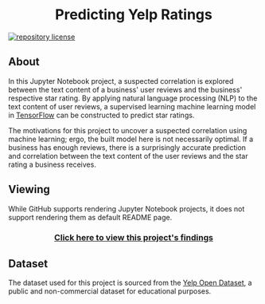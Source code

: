 <h1 align="center">
    Predicting Yelp Ratings
</h1>

[![repository license](https://img.shields.io/github/license/concision/predicting-yelp-ratings?style=for-the-badge)](https://github.com/concision/predicting-yelp-ratings/blob/master/LICENSE)


## About
In this Jupyter Notebook project, a suspected correlation is explored between the text content of a business' user reviews and the business' respective star rating. By applying natural language processing (NLP) to the text content of user reviews, a supervised learning machine learning model in [TensorFlow](https://www.tensorflow.org/) can be constructed to predict star ratings.

The motivations for this project to uncover a suspected correlation using machine learning; ergo, the built model here is not necessarily optimal. If a business has enough reviews, there is a surprisingly accurate prediction and correlation between the text content of the user reviews and the star rating a business receives.


## Viewing
While GitHub supports rendering Jupyter Notebook projects, it does not support rendering them as default README page.

<h3 align="center">
    <a href="https://github.com/concision/predicting-yelp-ratings/blob/master/notebook.ipynb">
        Click here to view this project's findings
    </a>
</h3>


## Dataset
The dataset used for this project is sourced from the [Yelp Open Dataset](https://www.yelp.com/dataset), a public and non-commercial dataset for educational purposes.
